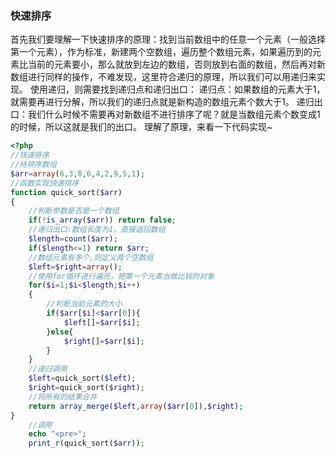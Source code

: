 ### 快速排序
首先我们要理解一下快速排序的原理：找到当前数组中的任意一个元素（一般选择第一个元素），作为标准，新建两个空数组，遍历整个数组元素，如果遍历到的元素比当前的元素要小，那么就放到左边的数组，否则放到右面的数组，然后再对新数组进行同样的操作，不难发现，这里符合递归的原理，所以我们可以用递归来实现。
使用递归，则需要找到递归点和递归出口：
递归点：如果数组的元素大于1，就需要再进行分解，所以我们的递归点就是新构造的数组元素个数大于1。
递归出口：我们什么时候不需要再对新数组不进行排序了呢？就是当数组元素个数变成1的时候，所以这就是我们的出口。
理解了原理，来看一下代码实现~
```php
<?php
//快速排序
//待排序数组
$arr=array(6,3,8,6,4,2,9,5,1);
//函数实现快速排序
function quick_sort($arr)
{
    //判断参数是否是一个数组
    if(!is_array($arr)) return false;
    //递归出口:数组长度为1，直接返回数组
    $length=count($arr);
    if($length<=1) return $arr;
    //数组元素有多个,则定义两个空数组
    $left=$right=array();
    //使用for循环进行遍历，把第一个元素当做比较的对象
    for($i=1;$i<$length;$i++)
    {
        //判断当前元素的大小
        if($arr[$i]<$arr[0]){
            $left[]=$arr[$i];
        }else{
            $right[]=$arr[$i];
        }
    }
    //递归调用
    $left=quick_sort($left);
    $right=quick_sort($right);
    //将所有的结果合并
    return array_merge($left,array($arr[0]),$right);
}
    //调用
    echo "<pre>";
    print_r(quick_sort($arr));
```
